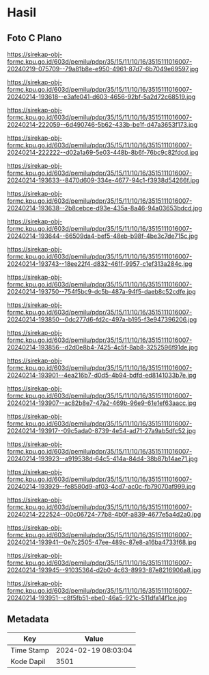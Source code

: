 # Hasil

## Foto C Plano

https://sirekap-obj-formc.kpu.go.id/603d/pemilu/pdpr/35/15/11/10/16/3515111016007-20240219-075709--79a81b8e-e950-4961-87d7-6b7049e69597.jpg

https://sirekap-obj-formc.kpu.go.id/603d/pemilu/pdpr/35/15/11/10/16/3515111016007-20240214-193618--e3afe041-d603-4656-92bf-5a2d72c68519.jpg

https://sirekap-obj-formc.kpu.go.id/603d/pemilu/pdpr/35/15/11/10/16/3515111016007-20240214-222059--6d490746-5b62-433b-be1f-d47a3653f173.jpg

https://sirekap-obj-formc.kpu.go.id/603d/pemilu/pdpr/35/15/11/10/16/3515111016007-20240214-222222--d02a1a69-5e03-448b-8b6f-76bc9c82fdcd.jpg

https://sirekap-obj-formc.kpu.go.id/603d/pemilu/pdpr/35/15/11/10/16/3515111016007-20240214-193633--8470d609-334e-4677-94c1-f3938d54266f.jpg

https://sirekap-obj-formc.kpu.go.id/603d/pemilu/pdpr/35/15/11/10/16/3515111016007-20240214-193638--2b8cebce-d93e-435a-8a46-94a03653bdcd.jpg

https://sirekap-obj-formc.kpu.go.id/603d/pemilu/pdpr/35/15/11/10/16/3515111016007-20240214-193644--66509da4-bef5-48eb-b98f-4be3c7de715c.jpg

https://sirekap-obj-formc.kpu.go.id/603d/pemilu/pdpr/35/15/11/10/16/3515111016007-20240214-193743--18ee22f4-d832-461f-9957-c1ef313a284c.jpg

https://sirekap-obj-formc.kpu.go.id/603d/pemilu/pdpr/35/15/11/10/16/3515111016007-20240214-193750--754f5bc9-dc5b-487a-94f5-daeb8c52cdfe.jpg

https://sirekap-obj-formc.kpu.go.id/603d/pemilu/pdpr/35/15/11/10/16/3515111016007-20240214-193850--0dc277d6-fd2c-497a-b195-f3e947396206.jpg

https://sirekap-obj-formc.kpu.go.id/603d/pemilu/pdpr/35/15/11/10/16/3515111016007-20240214-193856--d2d0e8b4-7425-4c5f-8ab8-3252596f91de.jpg

https://sirekap-obj-formc.kpu.go.id/603d/pemilu/pdpr/35/15/11/10/16/3515111016007-20240214-193901--4ea216b7-d0d5-4b94-bdfd-ed8141033b7e.jpg

https://sirekap-obj-formc.kpu.go.id/603d/pemilu/pdpr/35/15/11/10/16/3515111016007-20240214-193907--ac82b8e7-47a2-469b-96e9-61e1ef63aacc.jpg

https://sirekap-obj-formc.kpu.go.id/603d/pemilu/pdpr/35/15/11/10/16/3515111016007-20240214-193917--09c5ada0-8739-4e54-ad71-27a9ab5dfc52.jpg

https://sirekap-obj-formc.kpu.go.id/603d/pemilu/pdpr/35/15/11/10/16/3515111016007-20240214-193923--a919538d-64c5-414a-84d4-38b87b14ae71.jpg

https://sirekap-obj-formc.kpu.go.id/603d/pemilu/pdpr/35/15/11/10/16/3515111016007-20240214-193929--fe8580d9-af03-4cd7-ac0c-fb79070af999.jpg

https://sirekap-obj-formc.kpu.go.id/603d/pemilu/pdpr/35/15/11/10/16/3515111016007-20240214-222524--00c06724-77b8-4b0f-a839-4677e5a4d2a0.jpg

https://sirekap-obj-formc.kpu.go.id/603d/pemilu/pdpr/35/15/11/10/16/3515111016007-20240214-193941--0e7c2505-47ee-489c-87e8-a16ba4733f68.jpg

https://sirekap-obj-formc.kpu.go.id/603d/pemilu/pdpr/35/15/11/10/16/3515111016007-20240214-193945--91035364-d2b0-4c63-8993-87e8216906a8.jpg

https://sirekap-obj-formc.kpu.go.id/603d/pemilu/pdpr/35/15/11/10/16/3515111016007-20240214-193951--c8f5fb51-ebe0-46a5-921c-511dfa14f1ce.jpg


## Metadata

| Key        | Value               |
| ---------- | ------------------- |
| Time Stamp | 2024-02-19 08:03:04 |
| Kode Dapil | 3501                |



